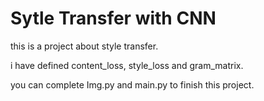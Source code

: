 # Sytle Transfer with CNN

this is a project about style transfer.

i have defined content_loss, style_loss and gram_matrix.

you can complete Img.py and main.py to finish this project.


